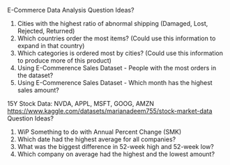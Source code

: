 E-Commerce Data Analysis
Question Ideas?
1. Cities with the highest ratio of abnormal shipping (Damaged, Lost, Rejected, Returned)
2. Which countries order the most items? (Could use this information to expand in that country)
3. Which categories is ordered most by cities? (Could use this information to produce more of this product)
4. Using E-Commerence Sales Dataset - People with the most orders in the dataset?
5. Using E-Commerence Sales Dataset - Which month has the highest sales amount?

15Y Stock Data: NVDA, APPL, MSFT, GOOG, AMZN
https://www.kaggle.com/datasets/marianadeem755/stock-market-data
Question Ideas?
1. WiP Something to do with Annual Percent Change (SMK)
2. Which date had the highest average for all companies?
3. What was the biggest difference in 52-week high and 52-week low?
4. Which company on average had the highest and the lowest amount?

